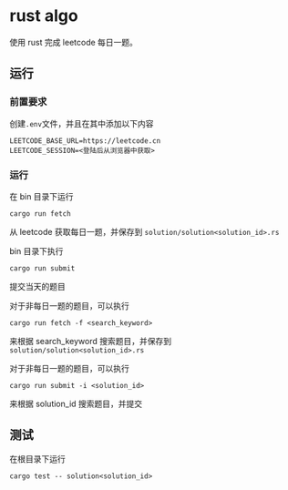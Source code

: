 # rust algo

使用 rust 完成 leetcode 每日一题。

## 运行

### 前置要求

创建`.env`文件，并且在其中添加以下内容

```
LEETCODE_BASE_URL=https://leetcode.cn
LEETCODE_SESSION=<登陆后从浏览器中获取>
```

### 运行

在 bin 目录下运行

```shell
cargo run fetch
```

从 leetcode 获取每日一题，并保存到 `solution/solution<solution_id>.rs`

bin 目录下执行

```shell
cargo run submit
```

提交当天的题目

对于非每日一题的题目，可以执行

```
cargo run fetch -f <search_keyword>
```

来根据 search_keyword 搜索题目，并保存到 `solution/solution<solution_id>.rs`

对于非每日一题的题目，可以执行

```
cargo run submit -i <solution_id>
```

来根据 solution_id 搜索题目，并提交

## 测试

在根目录下运行

```shell
cargo test -- solution<solution_id>
```
